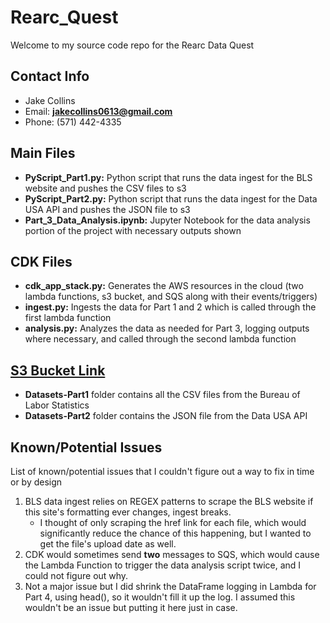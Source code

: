 # Rearc_Quest

Welcome to my source code repo for the Rearc Data Quest

## Contact Info
* Jake Collins
* Email: **jakecollins0613@gmail.com**
* Phone: (571) 442-4335

## Main Files

- **PyScript_Part1.py:** Python script that runs the data ingest for the BLS website and pushes the CSV files to s3
- **PyScript_Part2.py:** Python script that runs the data ingest for the Data USA API and pushes the JSON file to s3
- **Part_3_Data_Analysis.ipynb:** Jupyter Notebook for the data analysis portion of the project with necessary outputs shown

## CDK Files
- **cdk_app_stack.py:** Generates the AWS resources in the cloud (two lambda functions, s3 bucket, and SQS along with their events/triggers)
- **ingest.py:** Ingests the data for Part 1 and 2 which is called through the first lambda function
- **analysis.py:** Analyzes the data as needed for Part 3, logging outputs where necessary, and called through the second lambda function

## [S3 Bucket Link](https://us-east-1.console.aws.amazon.com/s3/buckets/rearc-quest-2024?region=us-east-1&bucketType=general&tab=objects)
- **Datasets-Part1** folder contains all the CSV files from the Bureau of Labor Statistics
- **Datasets-Part2** folder contains the JSON file from the Data USA API

## Known/Potential Issues
List of known/potential issues that I couldn't figure out a way to fix in time or by design
1) BLS data ingest relies on REGEX patterns to scrape the BLS website if this site's formatting ever changes, ingest breaks.
   - I thought of only scraping the href link for each file, which would significantly reduce the chance of this happening, but I wanted to get the file's upload date as well.
3) CDK would sometimes send **two** messages to SQS, which would cause the Lambda Function to trigger the data analysis script twice, and I could not figure out why.
4) Not a major issue but I did shrink the DataFrame logging in Lambda for Part 4, using head(), so it wouldn't fill it up the log. I assumed this wouldn't be an issue but putting it here just in case.
